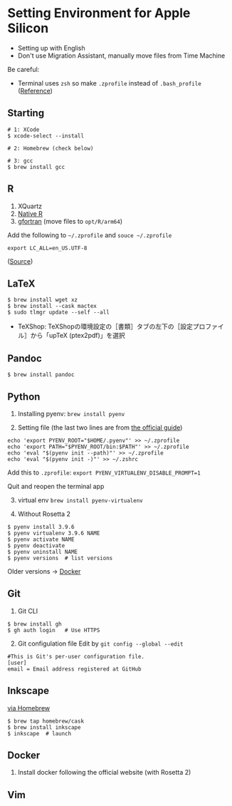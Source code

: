 # Setting Environment for Apple Silicon

* Setting up with English
* Don't use Migration Assistant, manually move files from Time Machine

Be careful:
* Terminal uses `zsh` so make `.zprofile` instead of `.bash_profile` ([Reference](https://leico.github.io/TechnicalNote/Mac/catalina-zsh))

## Starting
```
# 1: XCode
$ xcode-select --install

# 2: Homebrew (check below)

# 3: gcc
$ brew install gcc
```


## R
1. XQuartz
2. [Native R](https://cran.r-project.org/bin/macosx/)
3. [gfortran](https://mac.r-project.org/libs-arm64/) (move files to `opt/R/arm64`)

Add the following to `~/.zprofile` and `souce ~/.zprofile`
```
export LC_ALL=en_US.UTF-8
```

([Source](https://mpopov.com/blog/2021/10/10/even-faster-matrix-math-in-r-on-macos-with-m1/))


## LaTeX
```
$ brew install wget xz
$ brew install --cask mactex
$ sudo tlmgr update --self --all
```

* TeXShop: TeXShopの環境設定の［書類］タブの左下の［設定プロファイル］から「upTeX (ptex2pdf)」を選択


## Pandoc
```
$ brew install pandoc
```

## Python

1. Installing pyenv: `brew install pyenv`

2. Setting file (the last two lines are from [the official guide](https://github.com/pyenv/pyenv#homebrew-in-macos))
```
echo 'export PYENV_ROOT="$HOME/.pyenv"' >> ~/.zprofile
echo 'export PATH="$PYENV_ROOT/bin:$PATH"' >> ~/.zprofile
echo 'eval "$(pyenv init --path)"' >> ~/.zprofile
echo 'eval "$(pyenv init -)"' >> ~/.zshrc
```

Add this to `.zprofile`: `export PYENV_VIRTUALENV_DISABLE_PROMPT=1`

Quit and reopen the terminal app

3. virtual env `brew install pyenv-virtualenv`

4. Without Rosetta 2
```
$ pyenv install 3.9.6
$ pyenv virtualenv 3.9.6 NAME
$ pyenv activate NAME
$ pyenv deactivate
$ pyenv uninstall NAME
$ pyenv versions  # list versions
```

Older versions -> [Docker](#docker)

## Git
1. Git CLI
```
$ brew install gh
$ gh auth login   # Use HTTPS
```

2. Git configulation file
Edit by `git config --global --edit`
```
#This is Git's per-user configuration file.
[user]
email = Email address registered at GitHub
```


## Inkscape
[via Homebrew](https://blog.looseknot.jp/mac/m1mac_inkscape_install.html)

```
$ brew tap homebrew/cask
$ brew install inkscape
$ inkscape  # launch
```

## Docker
1. Install docker following the official website (with Rosetta 2)


## Vim
